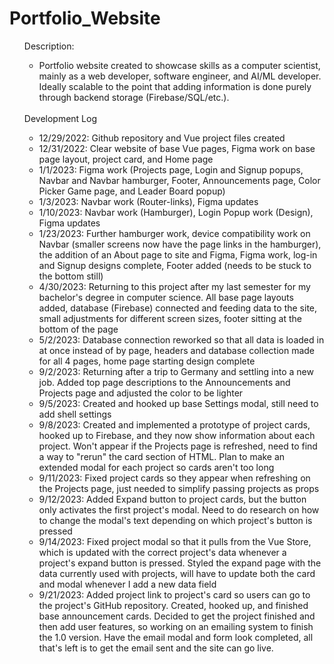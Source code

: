 # Portfolio_Website

<ul>
Description:
<ul>
  <li>Portfolio website created to showcase skills as a computer scientist, mainly as a web developer, software engineer, and AI/ML developer. Ideally scalable to the point that adding information is done purely through backend storage (Firebase/SQL/etc.).</li>
</ul>
<br>
Development Log
<ul>
  <li>12/29/2022: Github repository and Vue project files created</li>
  <li>12/31/2022: Clear website of base Vue pages, Figma work on base page layout, project card, and Home page</li>
  <li>1/1/2023: Figma work (Projects page, Login and Signup popups, Navbar and Navbar hamburger, Footer, Announcements page, Color Picker Game page, and Leader Board popup)</li>
  <li>1/3/2023: Navbar work (Router-links), Figma updates</li>
  <li>1/10/2023: Navbar work (Hamburger), Login Popup work (Design), Figma updates</li>
  <li>1/23/2023: Further hamburger work, device compatibility work on Navbar (smaller screens now have the page links in the hamburger), the addition of an About page to site and Figma, Figma work, log-in and Signup designs complete, Footer added (needs to be stuck to the bottom still)</li>
  <li>4/30/2023: Returning to this project after my last semester for my bachelor's degree in computer science. All base page layouts added, database (Firebase) connected and feeding data to the site, small adjustments for different screen sizes, footer sitting at the bottom of the page</li>
  <li>5/2/2023: Database connection reworked so that all data is loaded in at once instead of by page, headers and database collection made for all 4 pages, home page starting design complete</li>
  <li>9/2/2023: Returning after a trip to Germany and settling into a new job. Added top page descriptions to the Announcements and Projects page and adjusted the color to be lighter</li>
  <li>9/5/2023: Created and hooked up base Settings modal, still need to add shell settings</li>
  <li>9/8/2023: Created and implemented a prototype of project cards, hooked up to Firebase, and they now show information about each project. Won't appear if the Projects page is refreshed, need to find a way to "rerun" the card section of HTML. Plan to make an extended modal for each project so cards aren't too long</li>
  <li>9/11/2023: Fixed project cards so they appear when refreshing on the Projects page, just needed to simplify passing projects as props</li>
  <li>9/12/2023: Added Expand button to project cards, but the button only activates the first project's modal. Need to do research on how to change the modal's text depending on which project's button is pressed</li>
  <li>9/14/2023: Fixed project modal so that it pulls from the Vue Store, which is updated with the correct project's data whenever a project's expand button is pressed. Styled the expand page with the data currently used with projects, will have to update both the card and modal whenever I add a new data field</li>
  <li>9/21/2023: Added project link to project's card so users can go to the project's GitHub repository. Created, hooked up, and finished base announcement cards. Decided to get the project finished and then add user features, so working on an emailing system to finish the 1.0 version. Have the email modal and form look completed, all that's left is to get the email sent and the site can go live.</li>
</ul>
</ul>
